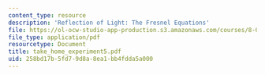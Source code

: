 ```yaml
---
content_type: resource
description: 'Reflection of Light: The Fresnel Equations'
file: https://ol-ocw-studio-app-production.s3.amazonaws.com/courses/8-03-physics-iii-spring-2003/258bd17b5fd79d8a8ea1bb4fdda5a000_take_home_experiment5.pdf
file_type: application/pdf
resourcetype: Document
title: take_home_experiment5.pdf
uid: 258bd17b-5fd7-9d8a-8ea1-bb4fdda5a000
---
```

